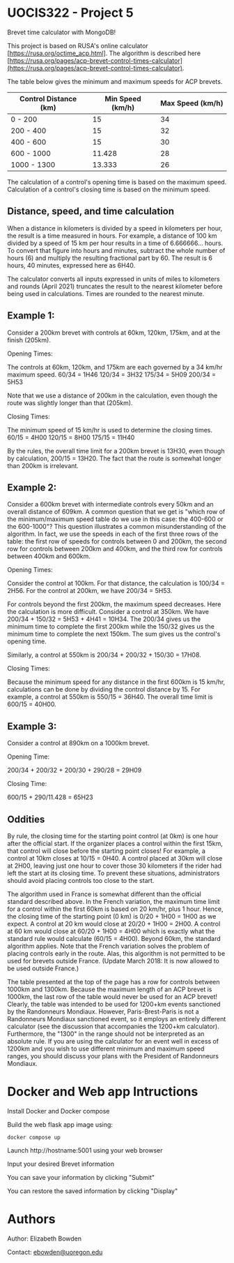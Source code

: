 # UOCIS322 - Project 5 #
Brevet time calculator with MongoDB!


This project is based on RUSA's online calculator [https://rusa.org/octime_acp.html]. The algorithm is described here [https://rusa.org/pages/acp-brevet-control-times-calculator](https://rusa.org/pages/acp-brevet-control-times-calculator). 

The table below gives the minimum and maximum speeds for ACP brevets.

| Control Distance (km) | Min Speed (km/h) | Max Speed (km/h) |
|-----------------------|------------------|------------------|
| 0 - 200               | 15               | 34               |
| 200 - 400             | 15               | 32               |
| 400 - 600             | 15               | 30               |
| 600 - 1000            | 11.428           | 28               |
| 1000 - 1300           | 13.333           | 26               |

The calculation of a control's opening time is based on the maximum speed. Calculation of a control's closing time is based on the minimum speed.

## Distance, speed, and time calculation

When a distance in kilometers is divided by a speed in kilometers per hour, the result is a time measured in hours. For example, a distance of 100 km divided by a speed of 15 km per hour results in a time of 6.666666... hours. To convert that figure into hours and minutes, subtract the whole number of hours (6) and multiply the resulting fractional part by 60. The result is 6 hours, 40 minutes, expressed here as 6H40.

The calculator converts all inputs expressed in units of miles to kilometers and rounds (April 2021) truncates the result to the nearest kilometer before being used in calculations. Times are rounded to the nearest minute.

## Example 1:
Consider a 200km brevet with controls at 60km, 120km, 175km, and at the finish (205km).

Opening Times:

The controls at 60km, 120km, and 175km are each governed by a 34 km/hr maximum speed. 
60/34 = 1H46 
120/34 = 3H32 
175/34 = 5H09 
200/34 = 5H53

Note that we use a distance of 200km in the calculation, even though the route was slightly longer than that (205km).

Closing Times:

The minimum speed of 15 km/hr is used to determine the closing times. 
60/15 = 4H00 
120/15 = 8H00 
175/15 = 11H40

By the rules, the overall time limit for a 200km brevet is 13H30, even though by calculation, 200/15 = 13H20. The fact that the route is somewhat longer than 200km is irrelevant.

## Example 2:
Consider a 600km brevet with intermediate controls every 50km and an overall distance of 609km. A common question that we get is "which row of the minimum/maximum speed table do we use in this case: the 400-600 or the 600-1000"? This question illustrates a common misunderstanding of the algorithm. In fact, we use the speeds in each of the first three rows of the table: the first row of speeds for controls between 0 and 200km, the second row for controls between 200km and 400km, and the third row for controls between 400km and 600km.

Opening Times:

Consider the control at 100km. For that distance, the calculation is 100/34 = 2H56. For the control at 200km, we have 200/34 = 5H53.

For controls beyond the first 200km, the maximum speed decreases. Here the calculation is more difficult. Consider a control at 350km. We have 200/34 + 150/32 = 5H53 + 4H41 = 10H34. The 200/34 gives us the minimum time to complete the first 200km while the 150/32 gives us the minimum time to complete the next 150km. The sum gives us the control's opening time.

Similarly, a control at 550km is 200/34 + 200/32 + 150/30 = 17H08.

Closing Times:

Because the minimum speed for any distance in the first 600km is 15 km/hr, calculations can be done by dividing the control distance by 15. For example, a control at 550km is 550/15 = 36H40. The overall time limit is 600/15 = 40H00.

## Example 3:
Consider a control at 890km on a 1000km brevet.

Opening Time:

200/34 + 200/32 + 200/30 + 290/28 = 29H09

Closing Time:

600/15 + 290/11.428 = 65H23

## Oddities
By rule, the closing time for the starting point control (at 0km) is one hour after the official start. If the organizer places a control within the first 15km, that control will close before the starting point closes! For example, a control at 10km closes at 10/15 = 0H40. A control placed at 30km will close at 2H00, leaving just one hour to cover those 30 kilometers if the rider had left the start at its closing time. To prevent these situations, administrators should avoid placing controls too close to the start.

The algorithm used in France is somewhat different than the official standard described above. In the French variation, the maximum time limit for a control within the first 60km is based on 20 km/hr, plus 1 hour. Hence, the closing time of the starting point (0 km) is 0/20 + 1H00 = 1H00 as we expect. A control at 20 km would close at 20/20 + 1H00 = 2H00. A control at 60 km would close at 60/20 + 1H00 = 4H00 which is exactly what the standard rule would calculate (60/15 = 4H00). Beyond 60km, the standard algorithm applies. Note that the French variation solves the problem of placing controls early in the route. Alas, this algorithm is not permitted to be used for brevets outside France. (Update March 2018: It is now allowed to be used outside France.)

The table presented at the top of the page has a row for controls between 1000km and 1300km. Because the maximum length of an ACP brevet is 1000km, the last row of the table would never be used for an ACP brevet! Clearly, the table was intended to be used for 1200+km events sanctioned by the Randonneurs Mondiaux. However, Paris-Brest-Paris is not a Randonneurs Mondiaux sanctioned event, so it employs an entirely different calculator (see the discussion that accompanies the 1200+km calculator). Furthermore, the "1300" in the range should not be interpreted as an absolute rule. If you are using the calculator for an event well in excess of 1200km and you wish to use different minimum and maximum speed ranges, you should discuss your plans with the President of Randonneurs Mondiaux.

# Docker and Web app Intructions

Install Docker and Docker compose

Build the web flask app image using:

```
docker compose up
```
Launch http://hostname:5001 using your web browser

Input your desired Brevet information

You can save your information by clicking "Submit"

You can restore the saved information by clicking "Display"

# Authors

Author: Elizabeth Bowden

Contact: ebowden@uoregon.edu